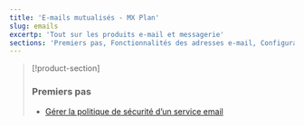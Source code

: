 ```yaml
---
title: 'E-mails mutualisés - MX Plan'
slug: emails
excertp: 'Tout sur les produits e-mail et messagerie'
sections: 'Premiers pas, Fonctionnalités des adresses e-mail, Configuration sur smartphone, Configuration sur ordinateur, Configuration sur une interface en ligne'
---
```


> [!product-section]
> 
> ### Premiers pas
> 
> - [Gérer la politique de sécurité d’un service email](https://docs.ovh.com/fr/microsoft-collaborative-solutions/gerer-politique-de-securite-mot-de-passe/)